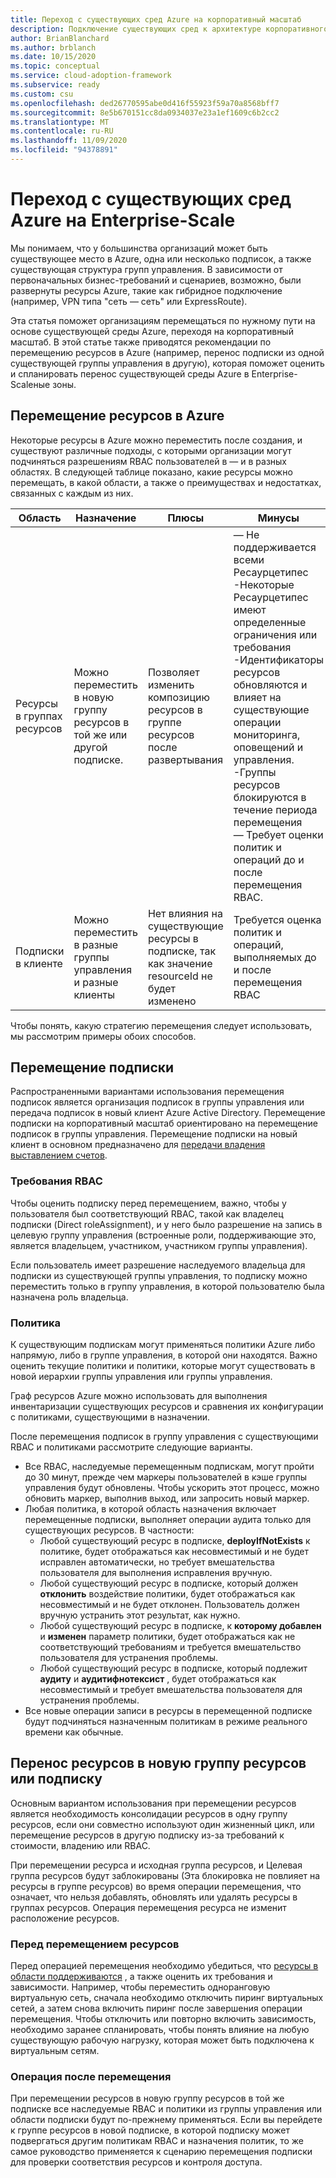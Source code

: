 ```yaml
---
title: Переход с существующих сред Azure на корпоративный масштаб
description: Подключение существующих сред к архитектуре корпоративного масштаба
author: BrianBlanchard
ms.author: brblanch
ms.date: 10/15/2020
ms.topic: conceptual
ms.service: cloud-adoption-framework
ms.subservice: ready
ms.custom: csu
ms.openlocfilehash: ded26770595abe0d416f55923f59a70a8568bff7
ms.sourcegitcommit: 8e5b670151cc8da0934037e23a1ef1609c6b2cc2
ms.translationtype: MT
ms.contentlocale: ru-RU
ms.lasthandoff: 11/09/2020
ms.locfileid: "94378891"
---
```

# <a name="transition-existing-azure-environments-to-enterprise-scale"></a>Переход с существующих сред Azure на Enterprise-Scale

Мы понимаем, что у большинства организаций может быть существующее место в Azure, одна или несколько подписок, а также существующая структура групп управления. В зависимости от первоначальных бизнес-требований и сценариев, возможно, были развернуты ресурсы Azure, такие как гибридное подключение (например, VPN типа "сеть — сеть" или ExpressRoute).  

Эта статья поможет организациям перемещаться по нужному пути на основе существующей среды Azure, переходя на корпоративный масштаб. В этой статье также приводятся рекомендации по перемещению ресурсов в Azure (например, перенос подписки из одной существующей группы управления в другую), которая поможет оценить и спланировать перенос существующей среды Azure в Enterprise-Scaleные зоны.

## <a name="moving-resources-in-azure"></a>Перемещение ресурсов в Azure

Некоторые ресурсы в Azure можно переместить после создания, и существуют различные подходы, с которыми организации могут подчиняться разрешениям RBAC пользователей в — и в разных областях. В следующей таблице показано, какие ресурсы можно перемещать, в какой области, а также о преимуществах и недостатках, связанных с каждым из них.

| Область | Назначение | Плюсы | Минусы |
|--|--|--|--|
| Ресурсы в группах ресурсов | Можно переместить в новую группу ресурсов в той же или другой подписке.  | Позволяет изменить композицию ресурсов в группе ресурсов после развертывания | — Не поддерживается всеми Ресаурцетипес <br> -Некоторые Ресаурцетипес имеют определенные ограничения или требования <br> -Идентификаторы ресурсов обновляются и влияет на существующие операции мониторинга, оповещений и управления. <br> -Группы ресурсов блокируются в течение периода перемещения <br> — Требует оценки политик и операций до и после перемещения RBAC. |
| Подписки в клиенте  | Можно переместить в разные группы управления и разные клиенты | Нет влияния на существующие ресурсы в подписке, так как значение resourceId не будет изменено | Требуется оценка политик и операций, выполняемых до и после перемещения RBAC |

Чтобы понять, какую стратегию перемещения следует использовать, мы рассмотрим примеры обоих способов.

## <a name="subscription-move"></a>Перемещение подписки

Распространенными вариантами использования перемещения подписок является организация подписок в группы управления или передача подписок в новый клиент Azure Active Directory. Перемещение подписки на корпоративный масштаб ориентировано на перемещение подписок в группы управления. Перемещение подписки на новый клиент в основном предназначено для [передачи владения выставлением счетов](https://docs.microsoft.com/azure/cost-management-billing/manage/billing-subscription-transfer). 

### <a name="rbac-requirements"></a>Требования RBAC

Чтобы оценить подписку перед перемещением, важно, чтобы у пользователя был соответствующий RBAC, такой как владелец подписки (Direct roleAssignment), и у него было разрешение на запись в целевую группу управления (встроенные роли, поддерживающие это, является владельцем, участником, участником группы управления).

Если пользователь имеет разрешение наследуемого владельца для подписки из существующей группы управления, то подписку можно переместить только в группу управления, в которой пользователю была назначена роль владельца.

### <a name="policy"></a>Политика

К существующим подпискам могут применяться политики Azure либо напрямую, либо в группе управления, в которой они находятся. Важно оценить текущие политики и политики, которые могут существовать в новой иерархии группы управления или группы управления.

Граф ресурсов Azure можно использовать для выполнения инвентаризации существующих ресурсов и сравнения их конфигурации с политиками, существующими в назначении.

После перемещения подписок в группу управления с существующими RBAC и политиками рассмотрите следующие варианты.

- Все RBAC, наследуемые перемещенным подпискам, могут пройти до 30 минут, прежде чем маркеры пользователей в кэше группы управления будут обновлены. Чтобы ускорить этот процесс, можно обновить маркер, выполнив выход, или запросить новый маркер.
- Любая политика, в которой область назначения включает перемещенные подписки, выполняет операции аудита только для существующих ресурсов. В частности:
  - Любой существующий ресурс в подписке, **deployIfNotExists** к политике, будет отображаться как несовместимый и не будет исправлен автоматически, но требует вмешательства пользователя для выполнения исправления вручную.
  - Любой существующий ресурс в подписке, который должен **отклонить** воздействие политики, будет отображаться как несовместимый и не будет отклонен. Пользователь должен вручную устранить этот результат, как нужно.
  - Любой существующий ресурс в подписке, к **которому добавлен** и **изменен** параметр политики, будет отображаться как не соответствующий требованиям и требуется вмешательство пользователя для устранения проблемы.
  - Любой существующий ресурс в подписке, который подлежит **аудиту** и **аудитифнотексист** , будет отображаться как несовместимый и требует вмешательства пользователя для устранения проблемы.
- Все новые операции записи в ресурсы в перемещенной подписке будут подчиняться назначенным политикам в режиме реального времени как обычные.

## <a name="resource-move"></a>Перенос ресурсов в новую группу ресурсов или подписку

Основным вариантом использования при перемещении ресурсов является необходимость консолидации ресурсов в одну группу ресурсов, если они совместно используют один жизненный цикл, или перемещение ресурсов в другую подписку из-за требований к стоимости, владению или RBAC.

При перемещении ресурса и исходная группа ресурсов, и Целевая группа ресурсов будут заблокированы (Эта блокировка не повлияет на ресурсы в группе ресурсов) во время операции перемещения, что означает, что нельзя добавлять, обновлять или удалять ресурсы в группах ресурсов. Операция перемещения ресурса не изменит расположение ресурсов.

### <a name="before-you-move-resources"></a>Перед перемещением ресурсов

Перед операцией перемещения необходимо убедиться, что [ресурсы в области поддерживаются](https://docs.microsoft.com/azure/azure-resource-manager/management/move-support-resources) , а также оценить их требования и зависимости. Например, чтобы переместить одноранговую виртуальную сеть, сначала необходимо отключить пиринг виртуальных сетей, а затем снова включить пиринг после завершения операции перемещения. Чтобы отключить или повторно включить зависимость, необходимо заранее спланировать, чтобы понять влияние на любую существующую рабочую нагрузку, которая может быть подключена к виртуальным сетям.

### <a name="post-move-operation"></a>Операция после перемещения

При перемещении ресурсов в новую группу ресурсов в той же подписке все наследуемые RBAC и политики из группы управления или области подписки будут по-прежнему применяться. Если вы перейдете к группе ресурсов в новой подписке, в которой подписку может подвергаться другим политикам RBAC и назначения политик, то же самое руководство применяется к сценарию перемещения подписки для проверки соответствия ресурсов и контроля доступа.

